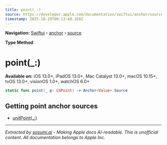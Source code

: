 ```yaml
---
title: point(_:)
source: https://developer.apple.com/documentation/swiftui/anchor/source/point(_:)
timestamp: 2025-10-29T00:13:48.169Z
---
```


**Navigation:** [Swiftui](/documentation/swiftui) › [anchor](/documentation/swiftui/anchor) › [source](/documentation/swiftui/anchor/source)

**Type Method**

# point(_:)

**Available on:** iOS 13.0+, iPadOS 13.0+, Mac Catalyst 13.0+, macOS 10.15+, tvOS 13.0+, visionOS 1.0+, watchOS 6.0+

```swift
static func point(_ p: CGPoint) -> Anchor<Value>.Source
```

## Getting point anchor sources

- [unitPoint(_:)](/documentation/swiftui/anchor/source/unitpoint(_:))

---

*Extracted by [sosumi.ai](https://sosumi.ai) - Making Apple docs AI-readable.*
*This is unofficial content. All documentation belongs to Apple Inc.*
